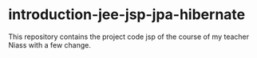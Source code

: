 # introduction-jee-jsp-jpa-hibernate
This repository contains the project code jsp of the course of my teacher Niass with a few change.

